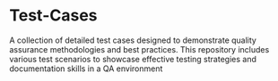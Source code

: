 # Test-Cases
A collection of detailed test cases designed to demonstrate quality assurance methodologies and best practices. This repository includes various test scenarios to showcase effective testing strategies and documentation skills in a QA environment
